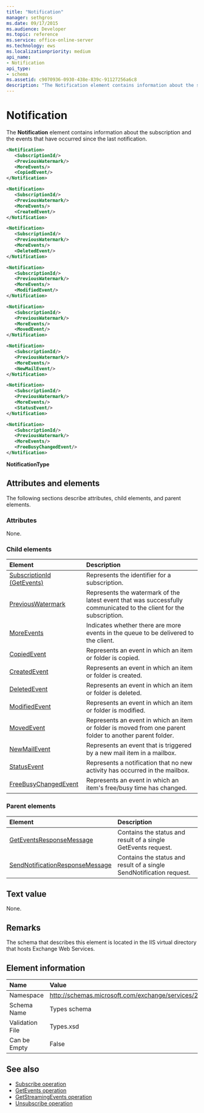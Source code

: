 ```yaml
---
title: "Notification"
manager: sethgros
ms.date: 09/17/2015
ms.audience: Developer
ms.topic: reference
ms.service: office-online-server
ms.technology: ews
ms.localizationpriority: medium
api_name:
- Notification
api_type:
- schema
ms.assetid: c9070936-0930-438e-839c-91127256a6c8
description: "The Notification element contains information about the subscription and the events that have occurred since the last notification."
---
```


# Notification

The **Notification** element contains information about the subscription and the events that have occurred since the last notification. 
  
```xml
<Notification>
   <SubscriptionId/>
   <PreviousWatermark/>
   <MoreEvents/>
   <CopiedEvent/>
</Notification>
```

```xml
<Notification>
   <SubscriptionId/>
   <PreviousWatermark/>
   <MoreEvents/>
   <CreatedEvent/>
</Notification>
```

```xml
<Notification>
   <SubscriptionId/>
   <PreviousWatermark/>
   <MoreEvents/>
   <DeletedEvent/>
</Notification>
```

```xml
<Notification>
   <SubscriptionId/>
   <PreviousWatermark/>
   <MoreEvents/>
   <ModifiedEvent/>
</Notification>
```

```xml
<Notification>
   <SubscriptionId/>
   <PreviousWatermark/>
   <MoreEvents/>
   <MovedEvent/>
</Notification>
```

```xml
<Notification>
   <SubscriptionId/>
   <PreviousWatermark/>
   <MoreEvents/>
   <NewMailEvent/>
</Notification>
```

```xml
<Notification>
   <SubscriptionId/>
   <PreviousWatermark/>
   <MoreEvents/>
   <StatusEvent/>
</Notification>
```

```xml
<Notification>
   <SubscriptionId/>
   <PreviousWatermark/>
   <MoreEvents/>
   <FreeBusyChangedEvent/>
</Notification>
```

**NotificationType**

## Attributes and elements

The following sections describe attributes, child elements, and parent elements.
  
### Attributes

None.
  
### Child elements

|**Element**|**Description**|
|:-----|:-----|
|[SubscriptionId (GetEvents)](subscriptionid-getevents.md) <br/> |Represents the identifier for a subscription.  <br/> |
|[PreviousWatermark](previouswatermark.md) <br/> |Represents the watermark of the latest event that was successfully communicated to the client for the subscription.  <br/> |
|[MoreEvents](moreevents.md) <br/> |Indicates whether there are more events in the queue to be delivered to the client.  <br/> |
|[CopiedEvent](copiedevent.md) <br/> |Represents an event in which an item or folder is copied.  <br/> |
|[CreatedEvent](createdevent.md) <br/> |Represents an event in which an item or folder is created.  <br/> |
|[DeletedEvent](deletedevent.md) <br/> |Represents an event in which an item or folder is deleted.  <br/> |
|[ModifiedEvent](modifiedevent.md) <br/> |Represents an event in which an item or folder is modified.  <br/> |
|[MovedEvent](movedevent.md) <br/> |Represents an event in which an item or folder is moved from one parent folder to another parent folder.  <br/> |
|[NewMailEvent](newmailevent.md) <br/> |Represents an event that is triggered by a new mail item in a mailbox.  <br/> |
|[StatusEvent](statusevent.md) <br/> |Represents a notification that no new activity has occurred in the mailbox.  <br/> |
|[FreeBusyChangedEvent](freebusychangedevent.md) <br/> |Represents an event in which an item's free/busy time has changed.  <br/> |
   
### Parent elements

|**Element**|**Description**|
|:-----|:-----|
|[GetEventsResponseMessage](geteventsresponsemessage.md) <br/> |Contains the status and result of a single GetEvents request.  <br/> |
|[SendNotificationResponseMessage](sendnotificationresponsemessage.md) <br/> |Contains the status and result of a single SendNotification request.  <br/> |
   
## Text value

None.
  
## Remarks

The schema that describes this element is located in the IIS virtual directory that hosts Exchange Web Services.
  
## Element information

|**Name**|**Value**|
|:-----|:-----|
|Namespace  <br/> |http://schemas.microsoft.com/exchange/services/2006/types  <br/> |
|Schema Name  <br/> |Types schema  <br/> |
|Validation File  <br/> |Types.xsd  <br/> |
|Can be Empty  <br/> |False  <br/> |
   
## See also

- [Subscribe operation](subscribe-operation.md) 
- [GetEvents operation](getevents-operation.md) 
- [GetStreamingEvents operation](getstreamingevents-operation.md) 
- [Unsubscribe operation](unsubscribe-operation.md)


